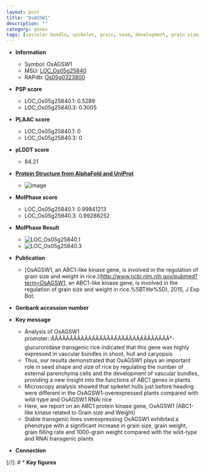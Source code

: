 ```yaml
---
layout: post
title: "OsAGSW1"
description: ""
category: genes
tags: [vascular bundle, spikelet, grain, seed, development, grain size, grain filling, grain weight, Kinase]
---
```


* **Information**  
    + Symbol: OsAGSW1  
    + MSU: [LOC_Os05g25840](http://rice.plantbiology.msu.edu/cgi-bin/ORF_infopage.cgi?orf=LOC_Os05g25840)  
    + RAPdb: [Os05g0323800](http://rapdb.dna.affrc.go.jp/viewer/gbrowse_details/irgsp1?name=Os05g0323800)  

* **PSP score**  
    + LOC_Os05g25840.1: 0.5289 
    + LOC_Os05g25840.3: 0.3005 

* **PLAAC score**  
    + LOC_Os05g25840.1: 0 
    + LOC_Os05g25840.3: 0 

* **pLDDT score**
    + 84.21

* **[Protein Structure from AlphaFold and UniProt](https://www.uniprot.org/uniprotkb/A0A0P0WKQ1/entry#structure)**
    + ![image](https://ricepsp.github.io/images/A/AF-A0A0P0WKQ1-F1.png)

* **MolPhase score**
    + LOC_Os05g25840.1: 0.99841213
    + LOC_Os05g25840.3: 0.99286252

* **MolPhase Result**
    + ![LOC_Os05g25840.1](https://304243504.github.io/Pictures/LOC_Os05g/LOC_Os05g25840.1.png)
    + ![LOC_Os05g25840.3](https://304243504.github.io/Pictures/LOC_Os05g/LOC_Os05g25840.3.png)

* **Publication**  
    + [OsAGSW1, an ABC1-like kinase gene, is involved in the regulation of grain size and weight in rice.](http://www.ncbi.nlm.nih.gov/pubmed?term=OsAGSW1, an ABC1-like kinase gene, is involved in the regulation of grain size and weight in rice.%5BTitle%5D), 2015, J Exp Bot.

* **Genbank accession number**  

* **Key message**  
    + Analysis of OsAGSW1 promoter::ÃÂÃÂÃÂÃÂÃÂÃÂÃÂÃÂÃÂÃÂÃÂÃÂÃÂÃÂÃÂÃÂ²-glucuronidase transgenic rice indicated that this gene was highly expressed in vascular bundles in shoot, hull and caryopsis
    + Thus, our results demonstrated that OsAGSW1 plays an important role in seed shape and size of rice by regulating the number of external parenchyma cells and the development of vascular bundles, providing a new insight into the functions of ABC1 genes in plants
    + Microscopy analysis showed that spikelet hulls just before heading were different in the OsAGSW1-overexpressed plants compared with wild-type and OsAGSW1 RNAi rice
    + Here, we report on an ABC1 protein kinase gene, OsAGSW1 (ABC1-like kinase related to Grain size and Weight)
    + Stable transgenic lines overexpressing OsAGSW1 exhibited a phenotype with a significant increase in grain size, grain weight, grain filling rate and 1000-grain weight compared with the wild-type and RNAi transgenic plants

* **Connection**  

[//]: # * **Key figures**  



